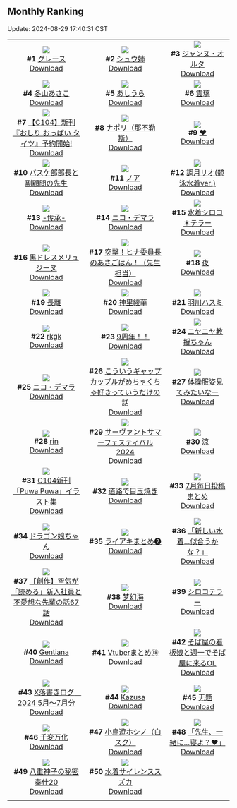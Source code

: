 ## Monthly Ranking
Update: 2024-08-29 17:40:31 CST

|      |      |      |
| :----: | :----: | :----: |
| ![](https://i.pixiv.re/c/240x480/img-master/img/2024/08/01/00/00/27/121061212_p0_master1200.jpg)<br>**#1** [グレース](https://www.pixiv.net/artworks/121061212)<br>[Download](https://i.pixiv.re/img-original/img/2024/08/01/00/00/27/121061212_p0.jpg) | ![](https://i.pixiv.re/c/240x480/img-master/img/2024/08/01/17/16/48/121078750_p0_master1200.jpg)<br>**#2** [シュウ姉](https://www.pixiv.net/artworks/121078750)<br>[Download](https://i.pixiv.re/img-original/img/2024/08/01/17/16/48/121078750_p0.jpg) | ![](https://i.pixiv.re/c/240x480/img-master/img/2024/08/01/00/20/17/121062436_p0_master1200.jpg)<br>**#3** [ジャンヌ・オルタ](https://www.pixiv.net/artworks/121062436)<br>[Download](https://i.pixiv.re/img-original/img/2024/08/01/00/20/17/121062436_p0.png) |
| ![](https://i.pixiv.re/c/240x480/img-master/img/2024/08/01/10/00/55/121071456_p0_master1200.jpg)<br>**#4** [冬山あさこ](https://www.pixiv.net/artworks/121071456)<br>[Download](https://i.pixiv.re/img-original/img/2024/08/01/10/00/55/121071456_p0.png) | ![](https://i.pixiv.re/c/240x480/img-master/img/2024/08/01/21/31/53/121085807_p0_master1200.jpg)<br>**#5** [あしうら](https://www.pixiv.net/artworks/121085807)<br>[Download](https://i.pixiv.re/img-original/img/2024/08/01/21/31/53/121085807_p0.jpg) | ![](https://i.pixiv.re/c/240x480/img-master/img/2024/08/01/00/00/40/121061254_p0_master1200.jpg)<br>**#6** [雲璃](https://www.pixiv.net/artworks/121061254)<br>[Download](https://i.pixiv.re/img-original/img/2024/08/01/00/00/40/121061254_p0.png) |
| ![](https://i.pixiv.re/c/240x480/img-master/img/2024/08/01/19/16/20/121081745_p0_master1200.jpg)<br>**#7** [【C104】新刊『おしり おっぱい タイツ』予約開始!](https://www.pixiv.net/artworks/121081745)<br>[Download](https://i.pixiv.re/img-original/img/2024/08/01/19/16/20/121081745_p0.jpg) | ![](https://i.pixiv.re/c/240x480/img-master/img/2024/08/01/12/32/48/121073867_p0_master1200.jpg)<br>**#8** [ナポリ（那不勒斯）](https://www.pixiv.net/artworks/121073867)<br>[Download](https://i.pixiv.re/img-original/img/2024/08/01/12/32/48/121073867_p0.jpg) | ![](https://i.pixiv.re/c/240x480/img-master/img/2024/08/01/17/00/17/121078430_p0_master1200.jpg)<br>**#9** [❤️](https://www.pixiv.net/artworks/121078430)<br>[Download](https://i.pixiv.re/img-original/img/2024/08/01/17/00/17/121078430_p0.png) |
| ![](https://i.pixiv.re/c/240x480/img-master/img/2024/08/01/19/12/00/121081633_p0_master1200.jpg)<br>**#10** [バスケ部部長と副顧問の先生](https://www.pixiv.net/artworks/121081633)<br>[Download](https://i.pixiv.re/img-original/img/2024/08/01/19/12/00/121081633_p0.jpg) | ![](https://i.pixiv.re/c/240x480/img-master/img/2024/08/01/22/59/52/121089062_p0_master1200.jpg)<br>**#11** [ノア](https://www.pixiv.net/artworks/121089062)<br>[Download](https://i.pixiv.re/img-original/img/2024/08/01/22/59/52/121089062_p0.png) | ![](https://i.pixiv.re/c/240x480/img-master/img/2024/07/30/19/01/03/121022283_p0_master1200.jpg)<br>**#12** [調月リオ(競泳水着ver.)](https://www.pixiv.net/artworks/121022283)<br>[Download](https://i.pixiv.re/img-original/img/2024/07/30/19/01/03/121022283_p0.png) |
| ![](https://i.pixiv.re/c/240x480/img-master/img/2024/07/31/00/01/09/121031925_p0_master1200.jpg)<br>**#13** [-传承-](https://www.pixiv.net/artworks/121031925)<br>[Download](https://i.pixiv.re/img-original/img/2024/07/31/00/01/09/121031925_p0.jpg) | ![](https://i.pixiv.re/c/240x480/img-master/img/2024/08/01/07/24/37/121069213_p0_master1200.jpg)<br>**#14** [ニコ・デマラ](https://www.pixiv.net/artworks/121069213)<br>[Download](https://i.pixiv.re/img-original/img/2024/08/01/07/24/37/121069213_p0.png) | ![](https://i.pixiv.re/c/240x480/img-master/img/2024/08/01/00/03/20/121061599_p0_master1200.jpg)<br>**#15** [水着シロコ＊テラー](https://www.pixiv.net/artworks/121061599)<br>[Download](https://i.pixiv.re/img-original/img/2024/08/01/00/03/20/121061599_p0.jpg) |
| ![](https://i.pixiv.re/c/240x480/img-master/img/2024/07/30/00/00/31/121003314_p0_master1200.jpg)<br>**#16** [黒ドレスメリュジーヌ](https://www.pixiv.net/artworks/121003314)<br>[Download](https://i.pixiv.re/img-original/img/2024/07/30/00/00/31/121003314_p0.png) | ![](https://i.pixiv.re/c/240x480/img-master/img/2024/07/30/06/55/49/121010325_p0_master1200.jpg)<br>**#17** [突撃！ヒナ委員長のあさごはん！（先生担当）](https://www.pixiv.net/artworks/121010325)<br>[Download](https://i.pixiv.re/img-original/img/2024/07/30/06/55/49/121010325_p0.png) | ![](https://i.pixiv.re/c/240x480/img-master/img/2024/08/01/01/30/05/121064498_p0_master1200.jpg)<br>**#18** [夜](https://www.pixiv.net/artworks/121064498)<br>[Download](https://i.pixiv.re/img-original/img/2024/08/01/01/30/05/121064498_p0.png) |
| ![](https://i.pixiv.re/c/240x480/img-master/img/2024/08/01/20/33/07/121053110_p0_master1200.jpg)<br>**#19** [長離](https://www.pixiv.net/artworks/121053110)<br>[Download](https://i.pixiv.re/img-original/img/2024/08/01/20/33/07/121053110_p0.jpg) | ![](https://i.pixiv.re/c/240x480/img-master/img/2024/08/01/21/54/47/121086677_p0_master1200.jpg)<br>**#20** [神里綾華](https://www.pixiv.net/artworks/121086677)<br>[Download](https://i.pixiv.re/img-original/img/2024/08/01/21/54/47/121086677_p0.jpg) | ![](https://i.pixiv.re/c/240x480/img-master/img/2024/08/01/00/00/56/121061309_p0_master1200.jpg)<br>**#21** [羽川ハスミ](https://www.pixiv.net/artworks/121061309)<br>[Download](https://i.pixiv.re/img-original/img/2024/08/01/00/00/56/121061309_p0.jpg) |
| ![](https://i.pixiv.re/c/240x480/img-master/img/2024/08/01/12/58/11/121074277_p0_master1200.jpg)<br>**#22** [rkgk](https://www.pixiv.net/artworks/121074277)<br>[Download](https://i.pixiv.re/img-original/img/2024/08/01/12/58/11/121074277_p0.png) | ![](https://i.pixiv.re/c/240x480/img-master/img/2024/08/02/00/00/22/121091331_p0_master1200.jpg)<br>**#23** [9周年！！](https://www.pixiv.net/artworks/121091331)<br>[Download](https://i.pixiv.re/img-original/img/2024/08/02/00/00/22/121091331_p0.jpg) | ![](https://i.pixiv.re/c/240x480/img-master/img/2024/07/31/03/25/35/121008465_p0_master1200.jpg)<br>**#24** [ニヤニヤ教授ちゃん](https://www.pixiv.net/artworks/121008465)<br>[Download](https://i.pixiv.re/img-original/img/2024/07/31/03/25/35/121008465_p0.jpg) |
| ![](https://i.pixiv.re/c/240x480/img-master/img/2024/08/02/00/20/05/121092416_p0_master1200.jpg)<br>**#25** [ニコ・デマラ](https://www.pixiv.net/artworks/121092416)<br>[Download](https://i.pixiv.re/img-original/img/2024/08/02/00/20/05/121092416_p0.jpg) | ![](https://i.pixiv.re/c/240x480/img-master/img/2024/07/31/00/02/36/121032058_p0_master1200.jpg)<br>**#26** [こういうギャップカップルがめちゃくちゃ好きっていうだけの話](https://www.pixiv.net/artworks/121032058)<br>[Download](https://i.pixiv.re/img-original/img/2024/07/31/00/02/36/121032058_p0.jpg) | ![](https://i.pixiv.re/c/240x480/img-master/img/2024/08/01/10/48/18/121072118_p0_master1200.jpg)<br>**#27** [体操服姿見てみたいなー](https://www.pixiv.net/artworks/121072118)<br>[Download](https://i.pixiv.re/img-original/img/2024/08/01/10/48/18/121072118_p0.png) |
| ![](https://i.pixiv.re/c/240x480/img-master/img/2024/07/30/00/02/03/121003527_p0_master1200.jpg)<br>**#28** [rin](https://www.pixiv.net/artworks/121003527)<br>[Download](https://i.pixiv.re/img-original/img/2024/07/30/00/02/03/121003527_p0.jpg) | ![](https://i.pixiv.re/c/240x480/img-master/img/2024/07/30/13/52/26/121016182_p0_master1200.jpg)<br>**#29** [サーヴァントサマーフェスティバル2024](https://www.pixiv.net/artworks/121016182)<br>[Download](https://i.pixiv.re/img-original/img/2024/07/30/13/52/26/121016182_p0.jpg) | ![](https://i.pixiv.re/c/240x480/img-master/img/2024/08/01/00/00/33/121061235_p0_master1200.jpg)<br>**#30** [涼](https://www.pixiv.net/artworks/121061235)<br>[Download](https://i.pixiv.re/img-original/img/2024/08/01/00/00/33/121061235_p0.png) |
| ![](https://i.pixiv.re/c/240x480/img-master/img/2024/07/30/00/02/20/121003548_p0_master1200.jpg)<br>**#31** [C104新刊「Puwa Puwa」イラスト集](https://www.pixiv.net/artworks/121003548)<br>[Download](https://i.pixiv.re/img-original/img/2024/07/30/00/02/20/121003548_p0.jpg) | ![](https://i.pixiv.re/c/240x480/img-master/img/2024/08/02/07/30/01/121098990_p0_master1200.jpg)<br>**#32** [道路で目玉焼き](https://www.pixiv.net/artworks/121098990)<br>[Download](https://i.pixiv.re/img-original/img/2024/08/02/07/30/01/121098990_p0.jpg) | ![](https://i.pixiv.re/c/240x480/img-master/img/2024/08/01/19/21/09/121081867_p0_master1200.jpg)<br>**#33** [7月毎日投稿まとめ](https://www.pixiv.net/artworks/121081867)<br>[Download](https://i.pixiv.re/img-original/img/2024/08/01/19/21/09/121081867_p0.jpg) |
| ![](https://i.pixiv.re/c/240x480/img-master/img/2024/08/01/01/16/59/121064211_p0_master1200.jpg)<br>**#34** [ドラゴン娘ちゃん](https://www.pixiv.net/artworks/121064211)<br>[Download](https://i.pixiv.re/img-original/img/2024/08/01/01/16/59/121064211_p0.png) | ![](https://i.pixiv.re/c/240x480/img-master/img/2024/08/01/23/12/48/121089560_p0_master1200.jpg)<br>**#35** [ライアキまとめ❷](https://www.pixiv.net/artworks/121089560)<br>[Download](https://i.pixiv.re/img-original/img/2024/08/01/23/12/48/121089560_p0.jpg) | ![](https://i.pixiv.re/c/240x480/img-master/img/2024/08/01/20/53/06/121084503_p0_master1200.jpg)<br>**#36** [「新しい水着…似合うかな？」](https://www.pixiv.net/artworks/121084503)<br>[Download](https://i.pixiv.re/img-original/img/2024/08/01/20/53/06/121084503_p0.jpg) |
| ![](https://i.pixiv.re/c/240x480/img-master/img/2024/08/01/18/42/16/121080829_p0_master1200.jpg)<br>**#37** [【創作】空気が「読める」新入社員と不愛想な先輩の話67話](https://www.pixiv.net/artworks/121080829)<br>[Download](https://i.pixiv.re/img-original/img/2024/08/01/18/42/16/121080829_p0.jpg) | ![](https://i.pixiv.re/c/240x480/img-master/img/2024/08/01/00/00/21/121061188_p0_master1200.jpg)<br>**#38** [梦幻海](https://www.pixiv.net/artworks/121061188)<br>[Download](https://i.pixiv.re/img-original/img/2024/08/01/00/00/21/121061188_p0.jpg) | ![](https://i.pixiv.re/c/240x480/img-master/img/2024/08/02/16/29/53/121107683_p0_master1200.jpg)<br>**#39** [シロコテラー](https://www.pixiv.net/artworks/121107683)<br>[Download](https://i.pixiv.re/img-original/img/2024/08/02/16/29/53/121107683_p0.jpg) |
| ![](https://i.pixiv.re/c/240x480/img-master/img/2024/08/01/00/00/53/121061301_p0_master1200.jpg)<br>**#40** [Gentiana](https://www.pixiv.net/artworks/121061301)<br>[Download](https://i.pixiv.re/img-original/img/2024/08/01/00/00/53/121061301_p0.png) | ![](https://i.pixiv.re/c/240x480/img-master/img/2024/08/01/00/19/32/121062417_p0_master1200.jpg)<br>**#41** [Vtuberまとめ⑱](https://www.pixiv.net/artworks/121062417)<br>[Download](https://i.pixiv.re/img-original/img/2024/08/01/00/19/32/121062417_p0.jpg) | ![](https://i.pixiv.re/c/240x480/img-master/img/2024/07/31/07/40/53/121039435_p0_master1200.jpg)<br>**#42** [そば屋の看板娘と週一でそば屋に来るOL](https://www.pixiv.net/artworks/121039435)<br>[Download](https://i.pixiv.re/img-original/img/2024/07/31/07/40/53/121039435_p0.jpg) |
| ![](https://i.pixiv.re/c/240x480/img-master/img/2024/08/01/00/56/58/121063621_p0_master1200.jpg)<br>**#43** [X落書きログ　2024 5月～7月分](https://www.pixiv.net/artworks/121063621)<br>[Download](https://i.pixiv.re/img-original/img/2024/08/01/00/56/58/121063621_p0.jpg) | ![](https://i.pixiv.re/c/240x480/img-master/img/2024/07/30/19/33/40/121023016_p0_master1200.jpg)<br>**#44** [Kazusa](https://www.pixiv.net/artworks/121023016)<br>[Download](https://i.pixiv.re/img-original/img/2024/07/30/19/33/40/121023016_p0.jpg) | ![](https://i.pixiv.re/c/240x480/img-master/img/2024/07/31/13/06/39/121044252_p0_master1200.jpg)<br>**#45** [无题](https://www.pixiv.net/artworks/121044252)<br>[Download](https://i.pixiv.re/img-original/img/2024/07/31/13/06/39/121044252_p0.png) |
| ![](https://i.pixiv.re/c/240x480/img-master/img/2024/08/02/11/29/04/121102472_p0_master1200.jpg)<br>**#46** [千変万化](https://www.pixiv.net/artworks/121102472)<br>[Download](https://i.pixiv.re/img-original/img/2024/08/02/11/29/04/121102472_p0.png) | ![](https://i.pixiv.re/c/240x480/img-master/img/2024/08/01/02/01/17/121065176_p0_master1200.jpg)<br>**#47** [小鳥遊ホシノ（白スク）](https://www.pixiv.net/artworks/121065176)<br>[Download](https://i.pixiv.re/img-original/img/2024/08/01/02/01/17/121065176_p0.jpg) | ![](https://i.pixiv.re/c/240x480/img-master/img/2024/07/30/20/00/12/121023682_p0_master1200.jpg)<br>**#48** [「先生、一緒に…寝よ？❤」](https://www.pixiv.net/artworks/121023682)<br>[Download](https://i.pixiv.re/img-original/img/2024/07/30/20/00/12/121023682_p0.jpg) |
| ![](https://i.pixiv.re/c/240x480/img-master/img/2024/08/02/14/39/18/121105758_p0_master1200.jpg)<br>**#49** [八重神子の秘密奉仕20](https://www.pixiv.net/artworks/121105758)<br>[Download](https://i.pixiv.re/img-original/img/2024/08/02/14/39/18/121105758_p0.jpg) | ![](https://i.pixiv.re/c/240x480/img-master/img/2024/07/30/00/07/33/121003825_p0_master1200.jpg)<br>**#50** [水着サイレンススズカ](https://www.pixiv.net/artworks/121003825)<br>[Download](https://i.pixiv.re/img-original/img/2024/07/30/00/07/33/121003825_p0.jpg) |
|      |
